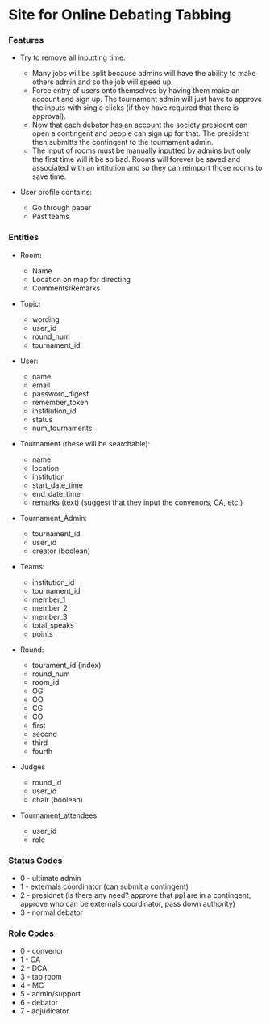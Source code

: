 # Site for Online Debating Tabbing #

### Features ###
* Try to remove all inputting time.
   * Many jobs will be split because admins will have the 
     ability to make others admin and so the job will speed up.
   * Force entry of users onto themselves by having them make 
     an account and sign up. The tournament admin will just 
     have to approve the inputs with single clicks (if they 
     have required that there is approval).
   * Now that each debator has an account the society president 
     can open a contingent and people can sign up for that. The 
     president then submitts the contingent to the tournament 
     admin.
   * The input of rooms must be manually inputted by admins but 
     only the first time will it be so bad. Rooms will forever 
     be saved and associated with an intitution and so they can 
     reimport those rooms to save time.

* User profile contains:
   * Go through paper
   * Past teams

### Entities ###
* Room:
   * Name
   * Location on map for directing
   * Comments/Remarks

* Topic:
   * wording
   * user\_id
   * round\_num
   * tournament\_id
 
* User:
   * name
   * email
   * password\_digest
   * remember\_token
   * institiution\_id
   * status
   * num\_tournaments

* Tournament (these will be searchable):
   * name
   * location
   * institution
   * start\_date\_time
   * end\_date\_time
   * remarks (text) (suggest that they input the convenors, CA, etc.)

* Tournament\_Admin:
   * tournament\_id
   * user\_id
   * creator (boolean)

* Teams:
   * institution\_id
   * tournament\_id
   * member\_1
   * member\_2
   * member\_3
   * total\_speaks
   * points

* Round:
   * tourament\_id (index)
   * round\_num
   * room\_id
   * OG
   * OO
   * CG
   * CO
   * first
   * second
   * third
   * fourth

* Judges
   * round\_id
   * user\_id
   * chair (boolean)

* Tournament\_attendees
   * user\_id
   * role

### Status Codes ###
* 0 - ultimate admin
* 1 - externals coordinator (can submit a contingent)
* 2 - presidnet (is there any need? approve that ppl are in a contingent, 
      approve who can be externals coordinator, pass down authority)
* 3 - normal debator

### Role Codes ###
* 0 - convenor
* 1 - CA
* 2 - DCA
* 3 - tab room
* 4 - MC
* 5 - admin/support
* 6 - debator
* 7 - adjudicator
